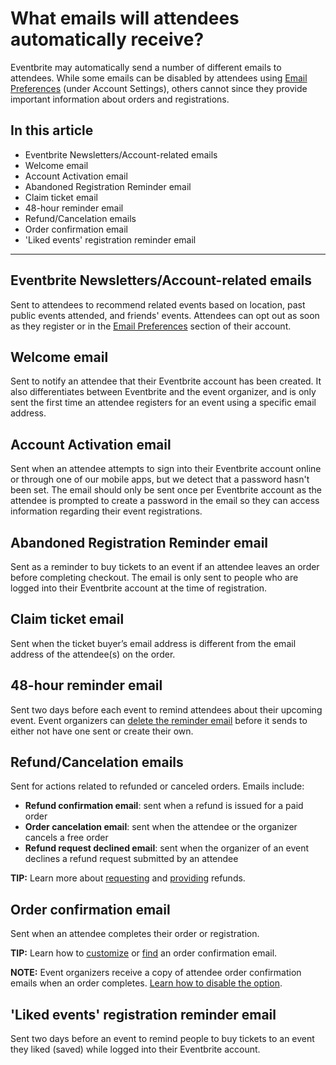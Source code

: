 # What emails will attendees automatically receive?

Eventbrite may automatically send a number of different emails to attendees. While some emails can be disabled by attendees using [Email Preferences](https://www.eventbrite.com/email-preferences) (under Account Settings), others cannot since they provide important information about orders and registrations.

## In this article

- Eventbrite Newsletters/Account-related emails
- Welcome email
- Account Activation email
- Abandoned Registration Reminder email
- Claim ticket email
- 48-hour reminder email
- Refund/Cancelation emails
- Order confirmation email
- 'Liked events' registration reminder email

---

## Eventbrite Newsletters/Account-related emails

Sent to attendees to recommend related events based on location, past public events attended, and friends' events. Attendees can opt out as soon as they register or in the [Email Preferences](https://www.eventbrite.com/email-preferences) section of their account.

## Welcome email

Sent to notify an attendee that their Eventbrite account has been created. It also differentiates between Eventbrite and the event organizer, and is only sent the first time an attendee registers for an event using a specific email address.

## Account Activation email

Sent when an attendee attempts to sign into their Eventbrite account online or through one of our mobile apps, but we detect that a password hasn't been set. The email should only be sent once per Eventbrite account as the attendee is prompted to create a password in the email so they can access information regarding their event registrations.

## Abandoned Registration Reminder email

Sent as a reminder to buy tickets to an event if an attendee leaves an order before completing checkout. The email is only sent to people who are logged into their Eventbrite account at the time of registration.

## Claim ticket email

Sent when the ticket buyer’s email address is different from the email address of the attendee(s) on the order.

## 48-hour reminder email

Sent two days before each event to remind attendees about their upcoming event. Event organizers can [delete the reminder email](https://www.eventbrite.com/help/en-us/articles/222665/how-to-create-or-disable-the-48-hr-reminder-email/) before it sends to either not have one sent or create their own.

## Refund/Cancelation emails

Sent for actions related to refunded or canceled orders. Emails include:

- **Refund confirmation email**: sent when a refund is issued for a paid order
- **Order cancelation email**: sent when the attendee or the organizer cancels a free order
- **Refund request declined email**: sent when the organizer of an event declines a refund request submitted by an attendee

**TIP:** Learn more about [requesting](https://www.eventbrite.com/help/en-us/articles/721549/can-i-get-a-refund/) and [providing](https://www.eventbrite.com/help/en-us/articles/158301/how-to-refund-an-order/) refunds.

## Order confirmation email

Sent when an attendee completes their order or registration.

**TIP:** Learn how to [customize](https://www.eventbrite.com/help/en-us/articles/385031/how-to-create-custom-order-confirmations/) or [find](https://www.eventbrite.com/help/en-us/articles/319355/where-are-my-tickets/) an order confirmation email.

**NOTE:** Event organizers receive a copy of attendee order confirmation emails when an order completes. [Learn how to disable the option](https://www.eventbrite.com/help/en-us/articles/662747/how-to-stop-receiving-copies-of-order-confirmation-emails/).

## 'Liked events' registration reminder email

Sent two days before an event to remind people to buy tickets to an event they liked (saved) while logged into their Eventbrite account.

